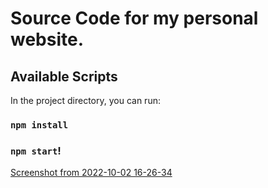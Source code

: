 # Source Code for my personal website. 

## Available Scripts

In the project directory, you can run:

### `npm install` 

### `npm start`!


[Screenshot from 2022-10-02 16-26-34](https://user-images.githubusercontent.com/99811913/193474808-4db22f47-79dc-4672-a566-2f8cb5956049.png)


